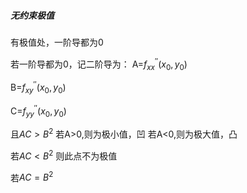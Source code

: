 ##### 无约束极值

有极值处，一阶导都为0



若一阶导都为0，记二阶导为：
A=$f^{''}_{x x}(x_{0},y_{0})$

B=$f^{''}_{{xy}}(x_{0},y_{0})$

C=$f^{''}_{yy}(x_{0},y_{0})$

且$AC>B^2$
若A>0,则为极小值，凹
若A<0,则为极大值，凸

若$AC<B^2$
则此点不为极值

若$AC=B^2$

